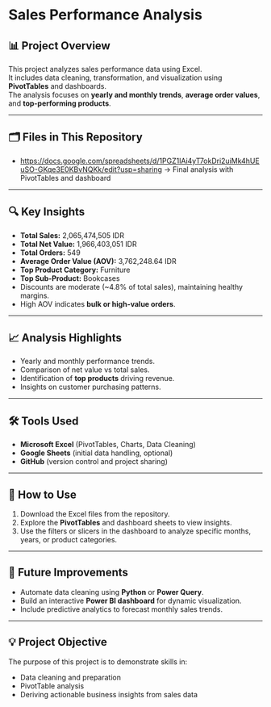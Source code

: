 
# Sales Performance Analysis

## 📊 Project Overview
This project analyzes sales performance data using Excel.  
It includes data cleaning, transformation, and visualization using **PivotTables** and dashboards.  
The analysis focuses on **yearly and monthly trends**, **average order values**, and **top-performing products**.

---

## 🗂 Files in This Repository
- https://docs.google.com/spreadsheets/d/1PGZ1lAi4yT7okDri2uiMk4hUEuSO-GKqe3E0KBvNQKk/edit?usp=sharing → Final analysis with PivotTables and dashboard  

---

## 🔍 Key Insights
- **Total Sales:** 2,065,474,505 IDR  
- **Total Net Value:** 1,966,403,051 IDR  
- **Total Orders:** 549  
- **Average Order Value (AOV):** 3,762,248.64 IDR  
- **Top Product Category:** Furniture  
- **Top Sub-Product:** Bookcases  
- Discounts are moderate (~4.8% of total sales), maintaining healthy margins.  
- High AOV indicates **bulk or high-value orders**.

---

## 📈 Analysis Highlights
- Yearly and monthly performance trends.  
- Comparison of net value vs total sales.  
- Identification of **top products** driving revenue.  
- Insights on customer purchasing patterns.  

---

## 🛠 Tools Used
- **Microsoft Excel** (PivotTables, Charts, Data Cleaning)  
- **Google Sheets** (initial data handling, optional)  
- **GitHub** (version control and project sharing)  

---

## 📌 How to Use
1. Download the Excel files from the repository.  
2. Explore the **PivotTables** and dashboard sheets to view insights.  
3. Use the filters or slicers in the dashboard to analyze specific months, years, or product categories.

---

## 🚀 Future Improvements
- Automate data cleaning using **Python** or **Power Query**.  
- Build an interactive **Power BI dashboard** for dynamic visualization.  
- Include predictive analytics to forecast monthly sales trends.

---

## 💡 Project Objective
The purpose of this project is to demonstrate skills in:
- Data cleaning and preparation  
- PivotTable analysis  
- Deriving actionable business insights from sales data

